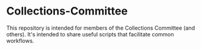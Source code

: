 # Collections-Committee

This repository is intended for members of the Collections Committee (and others). 
It's intended to share useful scripts that facilitate common workflows.
